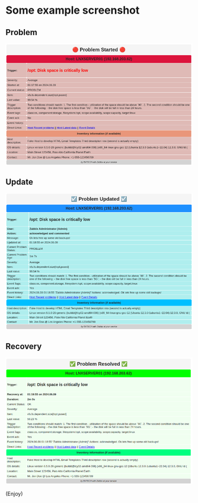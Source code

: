 # Some example screenshot
## Problem
![Zabbix_Problem_Example](Zabbix_Problem_Example.png)

## Update
![Zabbix_Update_Example](Zabbix_Update_Example.png)

## Recovery
![Zabbix_Recovery_Example](Zabbix_Recovery_Example.png)

(Enjoy)

